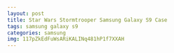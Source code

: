 ```yaml
---
layout: post
title: Star Wars Stormtrooper Samsung Galaxy S9 Case
tags: samsung galaxy s9
categories: samsung
img: 117pZkEdFuWsARiKALINq481hP1f7XXAH
---
```


